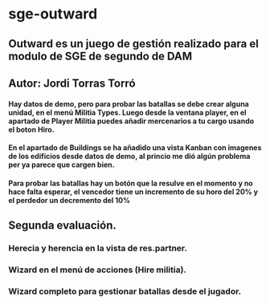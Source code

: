 # sge-outward

## Outward es un juego de gestión realizado para el modulo de SGE de segundo de DAM
## Autor: Jordi Torras Torró

#### Hay datos de demo, pero para probar las batallas se debe crear alguna unidad, en el menú Militia Types. Luego desde la ventana player, en el apartado de Player Militia puedes añadir mercenarios a tu cargo usando el boton Hiro.
#### En el apartado de Buildings se ha añadido una vista Kanban con imagenes de los edificios desde datos de demo, al princio me dió algún problema per ya parece que cargen bien. 
#### Para probar las batallas hay un botón que la resulve en el momento y no hace falta esperar, el vencedor tiene un incremento de su horo del 20% y el perdedor un decremento del 10%


## Segunda evaluación.

### Herecia y herencia en la vista de res.partner.
### Wizard en el menú de acciones (Hire militia).
### Wizard completo para gestionar batallas desde el jugador.

